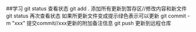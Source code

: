 ##学习
git status 查看状态
git add . 添加所有更新到暂存区//修改内容和新文件
git status 再次查看状态 如果所更新文件变成提示绿色表示可以更新
git commit -m "xxx" 提交commit//xxx更新的附加备注信息
git push 更新到远程仓库